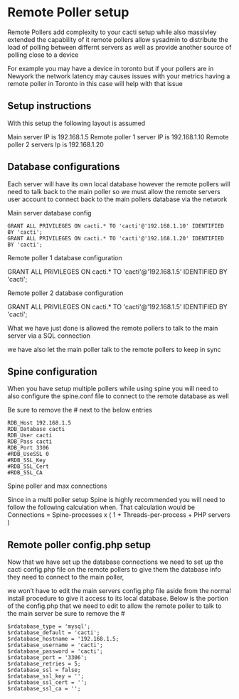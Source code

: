 

# Remote Poller setup

Remote Pollers add complexity to your cacti setup while also massivley extended the
capability of it remote pollers allow sysadmin to distribute the load of polling 
between differnt servers as well as provide another source of polling close to 
a device

For example you may have a device in toronto but if your pollers are in Newyork 
the network latency may causes issues with your metrics having a remote poller 
in Toronto in this case will help with that issue

## Setup instructions

With this setup the following layout is assumed

Main server IP is 192.168.1.5
Remote poller 1 server IP is 192.168.1.10
Remote poller 2 servers Ip is 192.168.1.20


## Database configurations

Each server will have its own local database however the remote pollers will 
need to talk back to the main poller so we must allow the remote servers
user account to connect back to the main pollers database via the network


Main server database config
```
GRANT ALL PRIVILEGES ON cacti.* TO 'cacti'@'192.168.1.10' IDENTIFIED BY 'cacti';
GRANT ALL PRIVILEGES ON cacti.* TO 'cacti'@'192.168.1.20' IDENTIFIED BY 'cacti';
```

Remote poller 1 database configuration

GRANT ALL PRIVILEGES ON cacti.* TO 'cacti'@'192.168.1.5' IDENTIFIED BY 'cacti';

Remote poller 2 database configuration

GRANT ALL PRIVILEGES ON cacti.* TO 'cacti'@'192.168.1.5' IDENTIFIED BY 'cacti';

What we have just done is allowed the remote pollers to talk to the main server via a SQL connection

we have also let the main poller talk to the remote pollers to keep in sync


## Spine configuration


When you have setup multiple pollers while using spine you will need to also 
configure the spine.conf file to connect to the remote database as well

Be sure to remove the # next to the below entries
```
RDB_Host 192.168.1.5
RDB_Database cacti
RDB_User cacti
RDB_Pass cacti
RDB_Port 3306
#RDB_UseSSL 0
#RDB_SSL_Key
#RDB_SSL_Cert
#RDB_SSL_CA
```
 
Spine poller and max connections

Since in a multi poller setup Spine is highly recommended you will need to 
follow the following calculation when.  That  calculation would be
Connections = Spine-processes x ( 1 + Threads-per-process  + PHP servers )


## Remote poller config.php  setup

Now that we have set up the database connections we need to set up the cacti 
config.php file on the remote pollers to give them the database info they 
need to connect to the main poller,

we won’t have to edit the main servers config.php file aside from the normal 
install procedure to give it access to its local database.  Below is the 
portion of the config.php that we need to edit to allow the remote poller 
to talk to the main server  be sure to remove the #
```
$rdatabase_type = 'mysql';
$rdatabase_default = 'cacti';
$rdatabase_hostname = '192.168.1.5;
$rdatabase_username = 'cacti';
$rdatabase_password = 'cacti';
$rdatabase_port = '3306';
$rdatabase_retries = 5;
$rdatabase_ssl = false;
$rdatabase_ssl_key = '';
$rdatabase_ssl_cert = '';
$rdatabase_ssl_ca = '';
```
